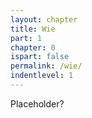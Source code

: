```yaml
---
layout: chapter
title: Wie
part: 1
chapter: 0
ispart: false
permalink: /wie/
indentlevel: 1
---
```


Placeholder?
